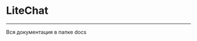 # LiteChat
________________________________________________________________________

Вся документация в папке docs
